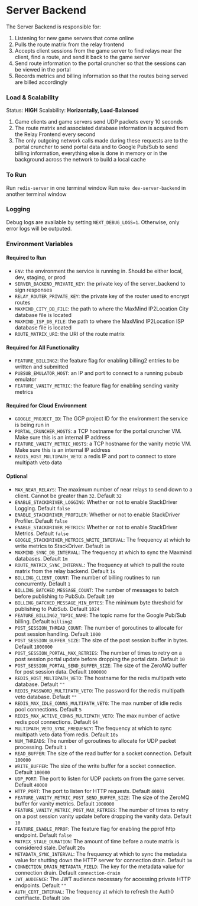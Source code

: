 # Server Backend

The Server Backend is responsible for:

1. Listening for new game servers that come online
2. Pulls the route matrix from the relay frontend
3. Accepts client sessions from the game server to find relays near the client, find a route, and send it back to the game server
4. Send route information to the portal cruncher so that the sessions can be viewed in the portal
5. Records metrics and billing information so that the routes being served are billed accordingly

### Load & Scalability

Status: **HIGH**
Scalability: **Horizontally, Load-Balanced**

1. Game clients and game servers send UDP packets every 10 seconds
2. The route matrix and associated database information is acquired from the Relay Frontend every second
2. The only outgoing network calls made during these requests are to the portal cruncher to send portal data and to Google Pub/Sub to send billing information, everything else is done in memory or in the background across the network to build a local cache

### To Run

Run `redis-server` in one terminal window
Run `make dev-server-backend` in another terminal window

### Logging

Debug logs are available by setting `NEXT_DEBUG_LOGS=1`. Otherwise, only error logs will be outputed.

### Environment Variables

#### Required to Run

- `ENV`: the environment the service is running in. Should be either local, dev, staging, or prod
- `SERVER_BACKEND_PRIVATE_KEY`: the private key of the server_backend to sign responses
- `RELAY_ROUTER_PRIVATE_KEY`: the private key of the router used to encrypt routes
- `MAXMIND_CITY_DB_FILE`: the path to where the MaxMind IP2Location City database file is located 
- `MAXMIND_ISP_DB_FILE`: the path to where the MaxMind IP2Location ISP database file is located 
- `ROUTE_MATRIX_URI`: the URI of the route matrix

#### Required for All Functionality

- `FEATURE_BILLING2`: the feature flag for enabling billing2 entries to be written and submitted
- `PUBSUB_EMULATOR_HOST`: an IP and port to connect to a running pubsub emulator
- `FEATURE_VANITY_METRIC`: the feature flag for enabling sending vanity metrics


#### Required for Cloud Environment

- `GOOGLE_PROJECT_ID`: The GCP project ID for the environment the service is being run in
- `PORTAL_CRUNCHER_HOSTS`: a TCP hostname for the portal cruncher VM. Make sure this is an internal IP address
- `FEATURE_VANITY_METRIC_HOSTS`: a TCP hostname for the vanity metric VM. Make sure this is an internal IP address
- `REDIS_HOST_MULTIPATH_VETO`: a redis IP and port to connect to store multipath veto data

#### Optional

- `MAX_NEAR_RELAYS`: The maximum number of near relays to send down to a client. Cannot be greater than `32`. Default `32`
- `ENABLE_STACKDRIVER_LOGGING`: Whether or not to enable StackDriver Logging. Default `false`
- `ENABLE_STACKDRIVER_PROFILER`: Whether or not to enable StackDriver Profiler. Default `false`
- `ENABLE_STACKDRIVER_METRICS`: Whether or not to enable StackDriver Metrics. Default `false`
- `GOOGLE_STACKDRIVER_METRICS_WRITE_INTERVAL`: The frequency at which to write metrics to StackDriver. Default `1m`
- `MAXMIND_SYNC_DB_INTERVAL`: The frequency at which to sync the Maxmind databases. Default `1m`
- `ROUTE_MATRIX_SYNC_INTERVAL`: The frequency at which to pull the route matrix from the relay backend. Default `1s`
- `BILLING_CLIENT_COUNT`: The number of billing routines to run concurrently. Default `1`
- `BILLING_BATCHED_MESSAGE_COUNT`: The number of messages to batch before publishing to PubSub. Default `100`
- `BILLING_BATCHED_MESSAGE_MIN_BYTES`: The minimum byte threshold for publishing to PubSub. Default `1024`
- `FEATURE_BILLING2_TOPIC_NAME`: The topic name for the Google Pub/Sub billing. Default `billing2`
- `POST_SESSION_THREAD_COUNT`: The number of goroutines to allocate for post session handling. Default `1000`
- `POST_SESSION_BUFFER_SIZE`: The size of the post session buffer in bytes. Default `1000000`
- `POST_SESSION_PORTAL_MAX_RETRIES`: The number of times to retry on a post session portal update before dropping the portal data. Default `10`
- `POST_SESSION_PORTAL_SEND_BUFFER_SIZE`: The size of the ZeroMQ buffer for post session data. Default `1000000`
- `REDIS_HOST_MULTIPATH_VETO`: The hostname for the redis multipath veto database. Default `""`
- `REDIS_PASSWORD_MULTIPATH_VETO`: The password for the redis multipath veto database. Default `""`
- `REDIS_MAX_IDLE_CONNS_MULTIPATH_VETO`: The max number of idle redis pool connections. Default `5`
- `REDIS_MAX_ACTIVE_CONNS_MULTIPATH_VETO`: The max number of active redis pool connections. Default `64`
- `MULTIPATH_VETO_SYNC_FREQUENCY`: The frequency at which to sync multipath veto data from redis. Default `10s`
- `NUM_THREADS`: The number of goroutines to allocate for UDP packet processing. Default `1`
- `READ_BUFFER`: The size of the read buffer for a socket connection. Default `100000`
- `WRITE_BUFFER`: The size of the write buffer for a socket connection. Default `100000`
- `UDP_PORT`: The port to listen for UDP packets on from the game server. Default `40000`
- `HTTP_PORT`: The port to listen for HTTP requests. Default `40001`
- `FEATURE_VANITY_METRIC_POST_SEND_BUFFER_SIZE`: The size of the ZeroMQ buffer for vanity metrics. Default `1000000`
- `FEATURE_VANITY_METRIC_POST_MAX_RETRIES`: The number of times to retry on a post session vanity update before dropping the vanity data. Default `10`
- `FEATURE_ENABLE_PPROF`: The feature flag for enabling the pprof http endpoint. Default `false`
- `MATRIX_STALE_DURATION`: The amount of time before a route matrix is considered stale. Default `20s`
- `METADATA_SYNC_INTERVAL`: The frequency at which to sync the metadata value for shutting down the HTTP server for connection drain. Default `1m`
- `CONNECTION_DRAIN_METADATA_FIELD`: The key for the metadata value for connection drain. Default `connection-drain`
- `JWT_AUDIENCE`: The JWT audience necessary for accessing private HTTP endpoints. Default `""`
- `AUTH_CERT_INTERVAL`: The frequency at which to refresh the Auth0 certifiacte. Default `10m`
